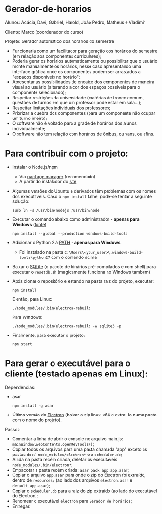 # Gerador-de-horarios

Alunos: Acácia, Davi, Gabriel, Harold, João Pedro, Matheus e Vladimir

Cliente: Marco (coordenador do curso)

Projeto: Gerador automático dos horários do semestre


- Funcionaria como um facilitador para geração dos horários do semestre (em relação aos componentes curriculares);
- Poderia gerar os horários automaticamente ou possibilitar que o usuário monte manualmente os horários, nesse caso apresentando uma interface gráfica onde os componentes podem ser arrastados a "espaços disponíveis no horário";
- Apresentar as possibilidades de encaixe dos componentes de maneira visual ao usuário (alterando a cor dos espaços possíveis para o componente selecionado);
- Respeitar restrições da universidade (matérias de tronco comum, questões de turnos em que um professor pode estar em sala...);
- Respeitar limitações individuais dos professores;
- Priorizar a quebra dos componentes (para um componente não ocupar um turno inteiro);
- O software não é voltado para a grade de horários dos alunos individualmente;
- O software não tem relação com horários de ônibus, ou vans, ou afins.

# Para contribuir com o projeto:

- Instalar o Node.js/npm
  + Via [package manager](https://nodejs.org/en/download/package-manager/#windows) (recomendado)
  + A partir do instalador do [site](https://nodejs.org/en/download/)

- Algumas versões do Ubuntu e derivados têm problemas com os nomes dos executáveis. Caso o `npm install` falhe, pode-se tentar a seguinte solução:

  ```
  sudo ln -s /usr/bin/nodejs /usr/bin/node
  ```

- Executar o comando abaixo como administrador - **apenas para Windows** ([fonte](http://stackoverflow.com/questions/21658832/npm-install-error-msb3428-could-not-load-the-visual-c-component-vcbuild-ex#answer-39235952))

  ```
  npm install --global --production windows-build-tools
  ```

- Adicionar o Python 2 à [PATH](https://www.java.com/en/download/help/path.xml) - **apenas para Windows**
  + Foi instalado na pasta `C:\Users\<your_user>\.windows-build-tools\python27` com o comando acima

- Baixar o [SQLite](http://sqlite.org/download.html) (o pacote de binários pré-compilados e com shell) para executar o `resetdb.sh` (magicamente funciona no Windows também)

- Após clonar o repositório e estando na pasta raiz do projeto, executar:

  ```
  npm install
  ```

  E então, para Linux:

  ```
  ./node_modules/.bin/electron-rebuild
  ```

  Para Windows:

  ```
  ./node_modules/.bin/electron-rebuild -w sqlite3 -p
  ```

- Finalmente, para executar o projeto:

  ```
  npm start
  ```

# Para gerar o executável para o cliente (testado apenas em Linux):

Dependências:
- asar
  ```
  npm install -g asar
  ```

- Última versão do [Electron](http://electron.atom.io/releases/) (baixar o zip linux-x64 e extraí-lo numa pasta com o nome do projeto).

Passos:
- Comentar a linha de abrir o console no arquivo main.js: `mainWindow.webContents.openDevTools()`;
- Copiar todos os arquivos para uma pasta chamada 'app', exceto as pastas `doc/`, `node_modules/electron*` e o `scheduler.db`;
- Ainda na pasta recém criada, deletar os executáveis `node_modules/.bin/electron*`;
- Empacotar a pasta recém criada: `asar pack app app.asar`;
- Copiar o arquivo `app.asar` para onde o zip do Electron foi extraído, dentro de `resources/` (ao lado dos arquivos `electron.asar` e `default_app.asar`);
- Copiar o `scheduler.db` para a raiz do zip extraído (ao lado do executável do Electron);
- Renomear o executável `electron` para `Gerador de horários`;
- Entregar.
